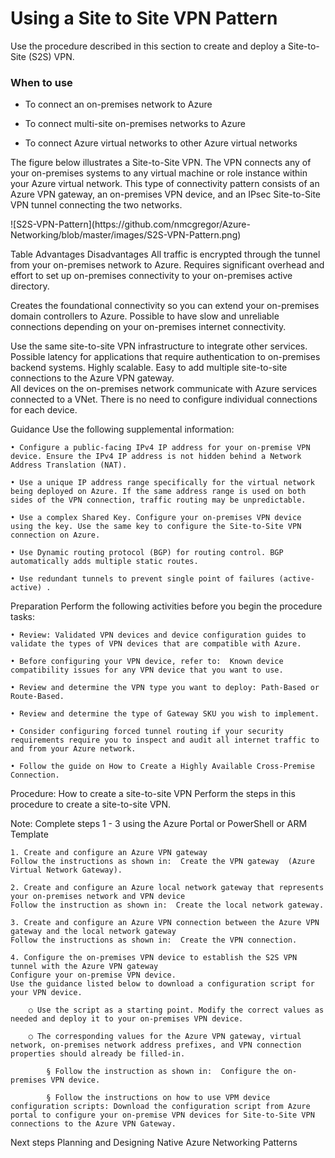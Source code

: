 # Using a Site to Site VPN Pattern

Use the procedure described in this section to create and deploy a Site-to-Site (S2S) VPN.


### When to use
- To connect an on-premises network to Azure 
	
- To connect multi-site on-premises networks to Azure
	
- To connect Azure virtual networks to other Azure virtual networks

The figure below illustrates a Site-to-Site VPN. The VPN connects any of your on-premises systems to any virtual machine or role instance within your Azure virtual network. This type of connectivity pattern consists of an Azure VPN gateway, an on-premises VPN device, and an IPsec Site-to-Site VPN tunnel connecting the two networks. 

<Insert diagram here>
![S2S-VPN-Pattern](https://github.com/nmcgregor/Azure-Networking/blob/master/images/S2S-VPN-Pattern.png)


Table
Advantages	Disadvantages
All traffic is encrypted through the tunnel from your on-premises network to Azure.	Requires significant overhead and effort to set up  on-premises connectivity to your on-premises active directory.

Creates the foundational connectivity so you can extend your on-premises domain controllers to Azure.	Possible to have slow and unreliable connections depending on your on-premises internet connectivity. 

Use the same site-to-site VPN infrastructure to integrate other services.	Possible latency for applications that require authentication to on-premises backend systems.
Highly scalable. Easy to add multiple site-to-site connections to the Azure VPN gateway.	
All devices on the on-premises network communicate with Azure services connected to a VNet. There is no need to configure individual connections for each device.	

Guidance
Use the following supplemental information:

	• Configure a public-facing IPv4 IP address for your on-premise VPN device. Ensure the IPv4 IP address is not hidden behind a Network Address Translation (NAT).
	
	• Use a unique IP address range specifically for the virtual network being deployed on Azure. If the same address range is used on both sides of the VPN connection, traffic routing may be unpredictable.
		
	• Use a complex Shared Key. Configure your on-premises VPN device using the key. Use the same key to configure the Site-to-Site VPN connection on Azure.
		
	• Use Dynamic routing protocol (BGP) for routing control. BGP automatically adds multiple static routes.
	
	• Use redundant tunnels to prevent single point of failures (active-active) . 



Preparation 
Perform the following activities before you begin the procedure tasks:

	• Review: Validated VPN devices and device configuration guides to validate the types of VPN devices that are compatible with Azure.
	
	• Before configuring your VPN device, refer to:  Known device compatibility issues for any VPN device that you want to use. 
	
	• Review and determine the VPN type you want to deploy: Path-Based or Route-Based. 
	
	• Review and determine the type of Gateway SKU you wish to implement.
	
	• Consider configuring forced tunnel routing if your security requirements require you to inspect and audit all internet traffic to and from your Azure network.
	
	• Follow the guide on How to Create a Highly Available Cross-Premise Connection.



Procedure: How to create a site-to-site VPN
Perform the steps in this procedure to create a site-to-site VPN. 

Note: Complete steps 1 - 3 using the Azure Portal or PowerShell or ARM Template

	1. Create and configure an Azure VPN gateway
	Follow the instructions as shown in:  Create the VPN gateway  (Azure Virtual Network Gateway).
	
	2. Create and configure an Azure local network gateway that represents your on-premises network and VPN device
	Follow the instruction as shown in:  Create the local network gateway. 
	
	3. Create and configure an Azure VPN connection between the Azure VPN gateway and the local network gateway
	Follow the instructions as shown in:  Create the VPN connection.
	 
	4. Configure the on-premises VPN device to establish the S2S VPN tunnel with the Azure VPN gateway
	Configure your on-premise VPN device. 
	Use the guidance listed below to download a configuration script for your VPN device. 

		○ Use the script as a starting point. Modify the correct values as needed and deploy it to your on-premises VPN device. 
		
		○ The corresponding values for the Azure VPN gateway, virtual network, on-premises network address prefixes, and VPN connection properties should already be filled-in. 
			
			§ Follow the instruction as shown in:  Configure the on-premises VPN device. 
			
			§ Follow the instructions on how to use VPM device configuration scripts: Download the configuration script from Azure portal to configure your on-premise VPN devices for Site-to-Site VPN connections to the Azure VPN Gateway. 



Next steps
Planning and Designing Native Azure Networking Patterns


